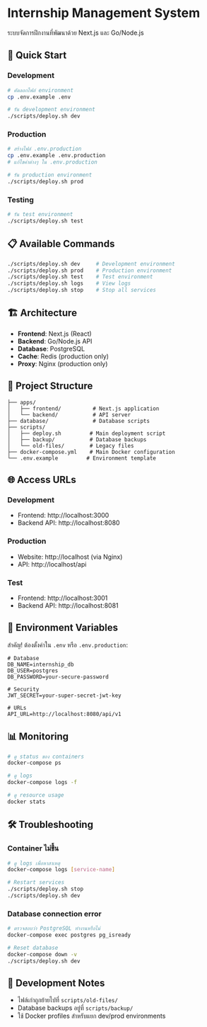 # Internship Management System

ระบบจัดการฝึกงานที่พัฒนาด้วย Next.js และ Go/Node.js

## 🚀 Quick Start

### Development
```bash
# คัดลอกไฟล์ environment
cp .env.example .env

# รัน development environment
./scripts/deploy.sh dev
```

### Production
```bash
# สร้างไฟล์ .env.production
cp .env.example .env.production
# แก้ไขค่าต่างๆ ใน .env.production

# รัน production environment
./scripts/deploy.sh prod
```

### Testing
```bash
# รัน test environment
./scripts/deploy.sh test
```

## 📋 Available Commands

```bash
./scripts/deploy.sh dev     # Development environment
./scripts/deploy.sh prod    # Production environment  
./scripts/deploy.sh test    # Test environment
./scripts/deploy.sh logs    # View logs
./scripts/deploy.sh stop    # Stop all services
```

## 🏗️ Architecture

- **Frontend**: Next.js (React)
- **Backend**: Go/Node.js API
- **Database**: PostgreSQL
- **Cache**: Redis (production only)
- **Proxy**: Nginx (production only)

## 📁 Project Structure

```
├── apps/
│   ├── frontend/          # Next.js application
│   └── backend/           # API server
├── database/              # Database scripts
├── scripts/
│   ├── deploy.sh         # Main deployment script
│   ├── backup/           # Database backups
│   └── old-files/        # Legacy files
├── docker-compose.yml    # Main Docker configuration
└── .env.example         # Environment template
```

## 🌐 Access URLs

### Development
- Frontend: http://localhost:3000
- Backend API: http://localhost:8080

### Production
- Website: http://localhost (via Nginx)
- API: http://localhost/api

### Test
- Frontend: http://localhost:3001
- Backend API: http://localhost:8081

## 🔧 Environment Variables

สำคัญ! ต้องตั้งค่าใน `.env` หรือ `.env.production`:

```env
# Database
DB_NAME=internship_db
DB_USER=postgres
DB_PASSWORD=your-secure-password

# Security
JWT_SECRET=your-super-secret-jwt-key

# URLs
API_URL=http://localhost:8080/api/v1
```

## 📊 Monitoring

```bash
# ดู status ของ containers
docker-compose ps

# ดู logs
docker-compose logs -f

# ดู resource usage
docker stats
```

## 🛠️ Troubleshooting

### Container ไม่ขึ้น
```bash
# ดู logs เพื่อหาสาเหตุ
docker-compose logs [service-name]

# Restart services
./scripts/deploy.sh stop
./scripts/deploy.sh dev
```

### Database connection error
```bash
# ตรวจสอบว่า PostgreSQL ทำงานหรือไม่
docker-compose exec postgres pg_isready

# Reset database
docker-compose down -v
./scripts/deploy.sh dev
```

## 📝 Development Notes

- ไฟล์เก่าถูกย้ายไปที่ `scripts/old-files/`
- Database backups อยู่ที่ `scripts/backup/`
- ใช้ Docker profiles สำหรับแยก dev/prod environments